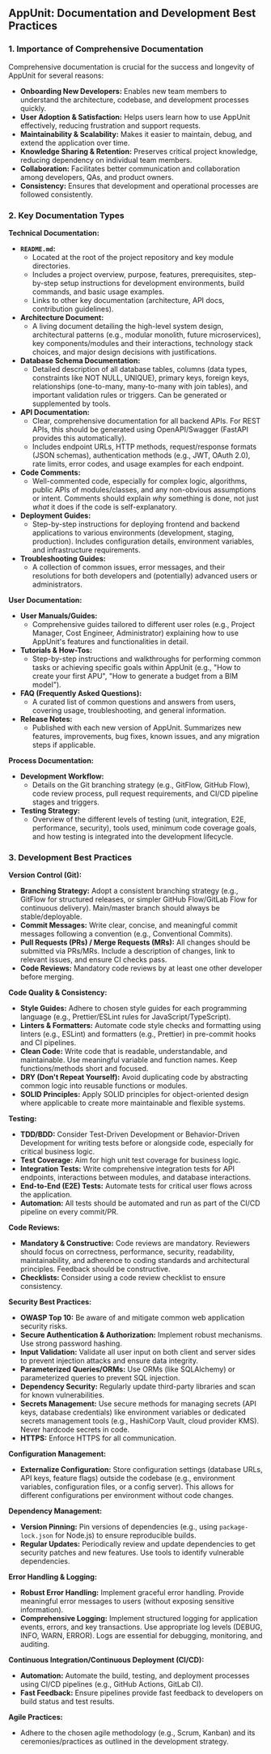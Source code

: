 ## AppUnit: Documentation and Development Best Practices

### 1. Importance of Comprehensive Documentation

Comprehensive documentation is crucial for the success and longevity of AppUnit for several reasons:
*   **Onboarding New Developers:** Enables new team members to understand the architecture, codebase, and development processes quickly.
*   **User Adoption & Satisfaction:** Helps users learn how to use AppUnit effectively, reducing frustration and support requests.
*   **Maintainability & Scalability:** Makes it easier to maintain, debug, and extend the application over time.
*   **Knowledge Sharing & Retention:** Preserves critical project knowledge, reducing dependency on individual team members.
*   **Collaboration:** Facilitates better communication and collaboration among developers, QAs, and product owners.
*   **Consistency:** Ensures that development and operational processes are followed consistently.

### 2. Key Documentation Types

**Technical Documentation:**

*   **`README.md`:**
    *   Located at the root of the project repository and key module directories.
    *   Includes a project overview, purpose, features, prerequisites, step-by-step setup instructions for development environments, build commands, and basic usage examples.
    *   Links to other key documentation (architecture, API docs, contribution guidelines).
*   **Architecture Document:**
    *   A living document detailing the high-level system design, architectural patterns (e.g., modular monolith, future microservices), key components/modules and their interactions, technology stack choices, and major design decisions with justifications.
*   **Database Schema Documentation:**
    *   Detailed description of all database tables, columns (data types, constraints like NOT NULL, UNIQUE), primary keys, foreign keys, relationships (one-to-many, many-to-many with join tables), and important validation rules or triggers. Can be generated or supplemented by tools.
*   **API Documentation:**
    *   Clear, comprehensive documentation for all backend APIs. For REST APIs, this should be generated using OpenAPI/Swagger (FastAPI provides this automatically).
    *   Includes endpoint URLs, HTTP methods, request/response formats (JSON schemas), authentication methods (e.g., JWT, OAuth 2.0), rate limits, error codes, and usage examples for each endpoint.
*   **Code Comments:**
    *   Well-commented code, especially for complex logic, algorithms, public APIs of modules/classes, and any non-obvious assumptions or intent. Comments should explain *why* something is done, not just *what* it does if the code is self-explanatory.
*   **Deployment Guides:**
    *   Step-by-step instructions for deploying frontend and backend applications to various environments (development, staging, production). Includes configuration details, environment variables, and infrastructure requirements.
*   **Troubleshooting Guides:**
    *   A collection of common issues, error messages, and their resolutions for both developers and (potentially) advanced users or administrators.

**User Documentation:**

*   **User Manuals/Guides:**
    *   Comprehensive guides tailored to different user roles (e.g., Project Manager, Cost Engineer, Administrator) explaining how to use AppUnit's features and functionalities in detail.
*   **Tutorials & How-Tos:**
    *   Step-by-step instructions and walkthroughs for performing common tasks or achieving specific goals within AppUnit (e.g., "How to create your first APU", "How to generate a budget from a BIM model").
*   **FAQ (Frequently Asked Questions):**
    *   A curated list of common questions and answers from users, covering usage, troubleshooting, and general information.
*   **Release Notes:**
    *   Published with each new version of AppUnit. Summarizes new features, improvements, bug fixes, known issues, and any migration steps if applicable.

**Process Documentation:**

*   **Development Workflow:**
    *   Details on the Git branching strategy (e.g., GitFlow, GitHub Flow), code review process, pull request requirements, and CI/CD pipeline stages and triggers.
*   **Testing Strategy:**
    *   Overview of the different levels of testing (unit, integration, E2E, performance, security), tools used, minimum code coverage goals, and how testing is integrated into the development lifecycle.

### 3. Development Best Practices

**Version Control (Git):**

*   **Branching Strategy:** Adopt a consistent branching strategy (e.g., GitFlow for structured releases, or simpler GitHub Flow/GitLab Flow for continuous delivery). Main/master branch should always be stable/deployable.
*   **Commit Messages:** Write clear, concise, and meaningful commit messages following a convention (e.g., Conventional Commits).
*   **Pull Requests (PRs) / Merge Requests (MRs):** All changes should be submitted via PRs/MRs. Include a description of changes, link to relevant issues, and ensure CI checks pass.
*   **Code Reviews:** Mandatory code reviews by at least one other developer before merging.

**Code Quality & Consistency:**

*   **Style Guides:** Adhere to chosen style guides for each programming language (e.g., Prettier/ESLint rules for JavaScript/TypeScript).
*   **Linters & Formatters:** Automate code style checks and formatting using linters (e.g., ESLint) and formatters (e.g., Prettier) in pre-commit hooks and CI pipelines.
*   **Clean Code:** Write code that is readable, understandable, and maintainable. Use meaningful variable and function names. Keep functions/methods short and focused.
*   **DRY (Don't Repeat Yourself):** Avoid duplicating code by abstracting common logic into reusable functions or modules.
*   **SOLID Principles:** Apply SOLID principles for object-oriented design where applicable to create more maintainable and flexible systems.

**Testing:**

*   **TDD/BDD:** Consider Test-Driven Development or Behavior-Driven Development for writing tests before or alongside code, especially for critical business logic.
*   **Test Coverage:** Aim for high unit test coverage for business logic.
*   **Integration Tests:** Write comprehensive integration tests for API endpoints, interactions between modules, and database interactions.
*   **End-to-End (E2E) Tests:** Automate tests for critical user flows across the application.
*   **Automation:** All tests should be automated and run as part of the CI/CD pipeline on every commit/PR.

**Code Reviews:**

*   **Mandatory & Constructive:** Code reviews are mandatory. Reviewers should focus on correctness, performance, security, readability, maintainability, and adherence to coding standards and architectural principles. Feedback should be constructive.
*   **Checklists:** Consider using a code review checklist to ensure consistency.

**Security Best Practices:**

*   **OWASP Top 10:** Be aware of and mitigate common web application security risks.
*   **Secure Authentication & Authorization:** Implement robust mechanisms. Use strong password hashing.
*   **Input Validation:** Validate all user input on both client and server sides to prevent injection attacks and ensure data integrity.
*   **Parameterized Queries/ORMs:** Use ORMs (like SQLAlchemy) or parameterized queries to prevent SQL injection.
*   **Dependency Security:** Regularly update third-party libraries and scan for known vulnerabilities.
*   **Secrets Management:** Use secure methods for managing secrets (API keys, database credentials) like environment variables or dedicated secrets management tools (e.g., HashiCorp Vault, cloud provider KMS). Never hardcode secrets in code.
*   **HTTPS:** Enforce HTTPS for all communication.

**Configuration Management:**

*   **Externalize Configuration:** Store configuration settings (database URLs, API keys, feature flags) outside the codebase (e.g., environment variables, configuration files, or a config server). This allows for different configurations per environment without code changes.

**Dependency Management:**

*   **Version Pinning:** Pin versions of dependencies (e.g., using `package-lock.json` for Node.js) to ensure reproducible builds.
*   **Regular Updates:** Periodically review and update dependencies to get security patches and new features. Use tools to identify vulnerable dependencies.

**Error Handling & Logging:**

*   **Robust Error Handling:** Implement graceful error handling. Provide meaningful error messages to users (without exposing sensitive information).
*   **Comprehensive Logging:** Implement structured logging for application events, errors, and key transactions. Use appropriate log levels (DEBUG, INFO, WARN, ERROR). Logs are essential for debugging, monitoring, and auditing.

**Continuous Integration/Continuous Deployment (CI/CD):**

*   **Automation:** Automate the build, testing, and deployment processes using CI/CD pipelines (e.g., GitHub Actions, GitLab CI).
*   **Fast Feedback:** Ensure pipelines provide fast feedback to developers on build status and test results.

**Agile Practices:**

*   Adhere to the chosen agile methodology (e.g., Scrum, Kanban) and its ceremonies/practices as outlined in the development strategy.
